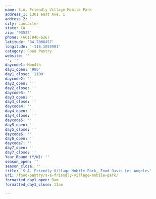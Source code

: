 ```yaml
---
name: S.A. Friendly Village Mobile Park
address_1: 1301 east Ave. I
address_2: ''
city: Lancaster
state: CA
zip: '93535'
phone: (661)946-6267
latitude: '34.7088457'
longitude: '-118.1055901'
category: Food Pantry
website: ''
'': ''
daycode1: Mon4th
day1_open: '900'
day1_close: '1100'
daycode2: ''
day2_open: ''
day2_close: ''
daycode3: ''
day3_open: ''
day3_close: ''
daycode4: ''
day4_open: ''
day4_close: ''
daycode5: ''
day5_open: ''
day5_close: ''
daycode6: ''
day6_open: ''
daycode7: ''
day7_open: ''
day7_close: ''
Year_Round (Y/N): ''
season_open: ''
season_close: ''
title: 'S.A. Friendly Village Mobile Park, Food Oasis Los Angeles'
uri: /food-pantry/s-a-friendly-village-mobile-park/
formatted_day1_open: 9am
formatted_day1_close: 11am

---
```

